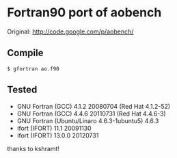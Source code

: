 Fortran90 port of aobench
=========================

Original: http://code.google.com/p/aobench/

Compile
-------


    $ gfortran ao.f90

Tested
------

* GNU Fortran (GCC) 4.1.2 20080704 (Red Hat 4.1.2-52)
* GNU Fortran (GCC) 4.4.6 20110731 (Red Hat 4.4.6-3)
* GNU Fortran (Ubuntu/Linaro 4.6.3-1ubuntu5) 4.6.3
* ifort (IFORT) 11.1 20091130
* ifort (IFORT) 13.0.0 20120731

thanks to kshramt!

